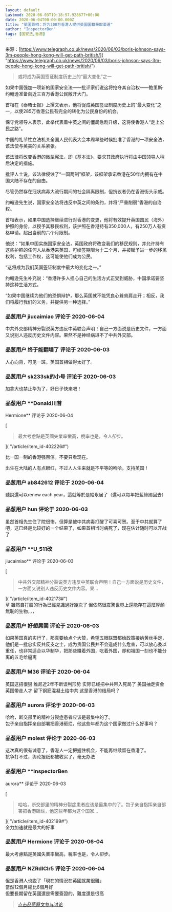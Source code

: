```yaml
---
layout: default
Lastmod: 2020-06-03T19:18:57.928677+00:00
date: 2020-06-04T00:00:00.000Z
title: "英国首相：将为300万香港人提供英国国籍获取渠道"
author: "InspectorBen"
tags: [国安法,香港]
---
```


来源：[https://www.telegraph.co.uk/news/2020/06/03/boris-johnson-says-3m-people-hong-kong-will-get-path-british/]( "https://www.telegraph.co.uk/news/2020/06/03/boris-johnson-says-3m-people-hong-kong-will-get-path-british/")  
  

> 或将成为英国签证制度历史上的“最大变化”之一

  
  
如果中国强加一项新的国家安全法——批评家们说这将抢夺其自治权——鲍里斯·约翰逊准备向近三百万香港公民敞开大门。  
  
首相在《泰晤士报》上撰文表示，他将促成英国签证制度历史上的“最大变化”之一，以使285万香港公民有完全的转化为公民身份的机会。  
  
保守党领导人表示，此举代表着中英之间的僵局急剧升级，这将使香港人“走上公民之路”。  
  
中国的礼节性立法机关全国人民代表大会本周早些时候批准了香港的一项安全法，该法使与英美的关系紧张。  
  
该法律将改变香港的微型宪法，即《基本法》，要求其政府执行将由中国领导人稍后决定的措施。  
  
批评人士说，该法律侵蚀了“一国两制”框架，该框架承诺香港在50年内拥有在中国大陆不存在的自由。  
  
尽管仍然存在冠状病毒大流行期间的社会隔离限制，但抗议者仍在香港街头示威。  
  
约翰逊先生说，国家安全法将违反中英之间的条约，并将“严重削弱”香港的自治权。  
  
首相表示，如果中国选择继续进行对香港的变更，他将有效提升英国国民（海外）护照的身份，以授予其移民权利，该护照在香港持有350,000人，有250万人有资格申请。超出当前的六个月限制。  
  
他说：“如果中国实施国家安全法，英国政府将改变我们的移民规则，并允许持有这些护照的任何人从香港来英国，可续签期限为十二个月，并被赋予进一步的移民权利，包括工作权，这可能使他们成为公民。  
  
“这将成为我们英国签证制度中最大的变化之一。”  
  
约翰逊先生补充说：“香港许多人担心自己的生活方式正受到威胁，中国承诺要坚持这种生活方式。  
  
“如果中国继续为他们的恐惧辩护，那么英国就不能凭良心耸耸肩走开；相反，我们将履行我们的义务，并提供另一种选择。”

            
### 品葱用户 **jiucaimiao** 评论于 2020-06-04
        
中共外交部精神分裂说英方违反中英联合声明！自己一方面说是历史文件，一方面又说别人违反历史文件内容。果然不是神经病进不了中共外交部。
        


            
### 品葱用户 **终于能翻墙了** 评论于 2020-06-03
        
人心向背，可见一斑。英国首相做得太好了。
        


            
### 品葱用户 **sk233sk的小号** 评论于 2020-06-03
        
加拿大也禁止华为了，好日子快来吧！
        


            
### 品葱用户 **Donald川普 
Hermione** 评论于 2020-06-04
        
[

> 最大考慮點是英國失業率蠻高，稅率也是，令人卻步。

]( "/article/item_id-402226#")  
  
比一国一制的香港强百倍。不要只看现在。  
  
出生在大陆的人有点眼红，不过人人生来就是不平等的哈哈。支持英国！
        


            
### 品葱用户 **ab842612** 评论于 2020-06-04
        
聽說還可以renew each year，這就等於是給永居了（還可以每年把藍絲踢回去）
        


            
### 品葱用户 **hun** 评论于 2020-06-03
        
虽然首相先生住了院很惨，但算是被中共病毒打醒了可喜可贺。至于中共就算了吧，这已经是比较好的一个结果了，如果首相当时病死了，现在估计随时可以开战了
        


            
### 品葱用户 **U_511改 
jiucaimiao** 评论于 2020-06-03
        
[

> 中共外交部精神分裂说英方违反中英联合声明！自己一方面说是历史文件，一方面又说别人违反历史文件内容。果...

]( "/article/item_id-402173#")  
草 雖然自打臉的行為已經見識過好幾次了 但依然很震驚世界上還能存在這麼厚顏無恥的生物，，，
        


            
### 品葱用户 **好想屌閪** 评论于 2020-06-03
        
如果英国真的实行了，那真要给点个大赞，希望五眼联盟都给政策接纳黄丝手足，他们是一批忠实反共反支之士，成为贵国公民并不会造成什么危害，可以放心委以重任，也非常适合以华制华，把那些赚着外国，吃着外国，却和祖国一刻也不能分离的五毛给逼离
        


            
### 品葱用户 **M36** 评论于 2020-06-04
        
英国这招很狠 维尼近2年不断误判形势 实际已经把中共带入死局了 美国抽走资金 英国带走人才 留下钢筋混凝土给中共 这是香港的结局吗？
        


            
### 品葱用户 **aurora** 评论于 2020-06-03
        
哈哈，断交部里的精神分裂症患者应该是最集中的了。  
包子亲自指挥亲自部署把香港砸烂，他这些年都为这个国家做过什么好事吗？
        


            
### 品葱用户 **molest** 评论于 2020-06-03
        
这次真的很有诚意了，香港人一定把握住机会，不能再继续留在香港了。  
抗争打不过，舆论报纸都被收买了，毫无办法
        


            
### 品葱用户 **InspectorBen 
aurora** 评论于 2020-06-03
        
[

> 哈哈，断交部里的精神分裂症患者应该是最集中的了。包子亲自指挥亲自部署把香港砸烂，他这些年都为这个国家...

]( "/article/item_id-402199#")  
全力加速就是最大的好事
        


            
### 品葱用户 **Hermione** 评论于 2020-06-04
        
最大考慮點是英國失業率蠻高，稅率也是，令人卻步。
        


            
### 品葱用户 **NZRdlClr5** 评论于 2020-06-04
        
但是香港人也説了「現在的情況在英國就業很難」  
當然12個月總比6個月好  
但要長期留在英國還是需要簽證的，難度還是很高
        






> [点击品葱原文参与讨论](https://pincong.rocks/article/id-19931__sort_key-agree_count__sort-DESC?warning)


